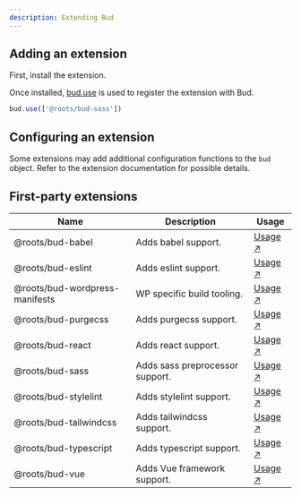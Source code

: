 ```yaml
---
description: Extending Bud
---
```


## Adding an extension

First, install the extension.

Once installed, [bud.use](config-use.md) is used to register the extension with Bud.

```js
bud.use(['@roots/bud-sass'])
```

## Configuring an extension

Some extensions may add additional configuration functions to the `bud` object. Refer to the extension documentation for possible details.

## First-party extensions

| Name                           | Description                     | Usage                                                                                                |
| ------------------------------ | ------------------------------- | ---------------------------------------------------------------------------------------------------- |
| @roots/bud-babel               | Adds babel support.             | [Usage ↗](https://github.com/roots/bud/tree/stable/packages/extension-babel/README.md)               |
| @roots/bud-eslint              | Adds eslint support.            | [Usage ↗](https://github.com/roots/bud/tree/stable/packages/extension-eslint/README.md)              |
| @roots/bud-wordpress-manifests | WP specific build tooling.      | [Usage ↗](https://github.com/roots/bud/tree/stable/packages/extension-wordpress-manifests/README.md) |
| @roots/bud-purgecss            | Adds purgecss support.          | [Usage ↗](https://github.com/roots/bud/tree/stable/packages/extension-purgecss/README.md)            |
| @roots/bud-react               | Adds react support.             | [Usage ↗](https://github.com/roots/bud/tree/stable/packages/extension-react/README.md)               |
| @roots/bud-sass                | Adds sass preprocessor support. | [Usage ↗](https://github.com/roots/bud/tree/stable/packages/extension-sass/README.md)                |
| @roots/bud-stylelint           | Adds stylelint support.         | [Usage ↗](https://github.com/roots/bud/tree/stable/packages/extension-stylelint/README.md)           |
| @roots/bud-tailwindcss         | Adds tailwindcss support.       | [Usage ↗](https://github.com/roots/bud/tree/stable/packages/extension-tailwindcss/README.md)         |
| @roots/bud-typescript          | Adds typescript support.        | [Usage ↗](https://github.com/roots/bud/tree/stable/packages/extension-typescript/README.md)          |
| @roots/bud-vue                 | Adds Vue framework support.     | [Usage ↗](https://github.com/roots/bud/tree/stable/packages/extension-vue/README.md)                 |
